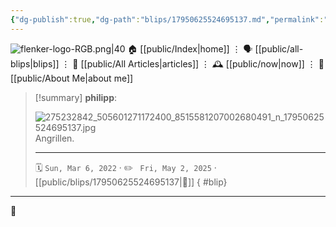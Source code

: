 ```yaml
---
{"dg-publish":true,"dg-path":"blips/17950625524695137.md","permalink":"/blips/17950625524695137/","title":"philipp on instagram @ 2022-03-06","created":"2022-03-06T16:00:00","updated":"2025-05-02T17:43:08"}
---
```



<div class="transclusion internal-embed is-loaded"><div class="markdown-embed">




![flenker-logo-RGB.png|40](/img/user/attachments/flenker-logo-RGB.png)
🏠 [[public/Index\|home]]  ⋮ 🗣️ [[public/all-blips\|blips]] ⋮  📝 [[public/All Articles\|articles]]  ⋮ 🕰️ [[public/now\|now]] ⋮ 🪪 [[public/About Me\|about me]]


</div></div>


> [!summary] **philipp**:
>
> ![275232842_505601271172400_8515581207002680491_n_17950625524695137.jpg](/img/user/attachments/275232842_505601271172400_8515581207002680491_n_17950625524695137.jpg)
> Angrillen.
> - - -
>
> 🗓️ <code>Sun, Mar 6, 2022</code>  · ✏️ <code> Fri, May 2, 2025</code>  · [[public/blips/17950625524695137\|🔗]]
{ #blip}


- - -

 👾
